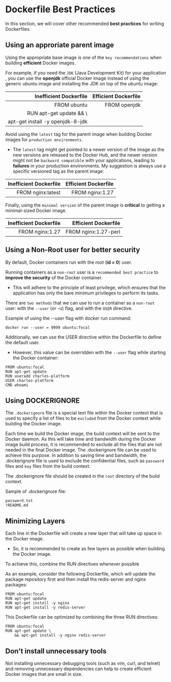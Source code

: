 # Dockerfile Best Practices

In this section, we will cover other recommended **best practices** for writing Dockerfiles.

## Using an approriate parent image
Using the appropriate base image is one of the `key recommendations` when building **efficient** Docker images.

For example, if you need the `JDK` (Java Development Kit) for your application , you can use the **openjdk** official Docker image instead of using the generic ubuntu image and installing the JDK on top of the ubuntu image:

| Inefficient Dockerfile                | Efficient Dockerfile |
| -------------------------------------:| --------------------:|
| FROM ubuntu                           | FROM openjdk         |
| RUN apt-get update && \               |                      |
|     apt-get install -y openjdk-8-jdk  |                      |

Avoid using the `latest` tag for the parent image when building Docker images for `production environments`. 
- The `latest` tag might get pointed to a newer version of the image as the new versions are released to the Docker Hub, and the newer version might not be ``backward compatible`` with your applications, leading to **failures** in your production environments. My suggestion is always use a specific versioned tag as the parent image:

| Inefficient Dockerfile                | Efficient Dockerfile |
| -------------------------------------:| --------------------:|
| FROM nginx:latest                     | FROM nginx:1.27      | 

Finally, using the `minimal version` of the parent image is **critical** to getting a minimal-sized Docker image.

| Inefficient Dockerfile                | Efficient Dockerfile |
| -------------------------------------:| --------------------:|
| FROM nginx:1.27                       | FROM nginx:1.27-perl | 

## Using a Non-Root user for better security
By default, Docker containers run with the root (**id = 0**) user. 

Running containers as a `non-root` user is a `recommended best practice` to **improve the security** of the Docker container.
- This will adhere to the principle of least privilege, which ensures that the application has only the bare minimum privileges to perform its tasks.

There are `two methods` that we can use to run a container as a `non-root`
user: with the `--user` (or -u) flag, and with the `USER` directive.

Example of using the --user flag with docker run command:

```
docker run --user = 9999 ubuntu:focal
```

Additionally, we can use the USER directive within the Dockerfile to define the
default user.
- However, this value can be overridden with the `--user` flag while starting the Docker container:
  
```
FROM ubuntu:focal
RUN apt-get update
RUN useradd charles-platform
USER charles-platform
CMD whoami
```

## Using DOCKERIGNORE
The `.dockerignore` file is a special text file within the Docker context that is used to specify a list of files to be `excluded` from the Docker context while building the Docker image.

Each time we build the Docker image, the build context will be sent to the Docker daemon. As this will take time and bandwidth during the Docker image build process, it is recommended to exclude all the files that are not needed in the final Docker image. The .dockerignore file can be used to achieve this purpose. In addition to saving time and bandwidth, the .dockerignore file is used to exclude the confidential files, such as `password` files and `key` files from the build context.

The .dockerignore file should be created in the `root` directory of the build
context.

Sample of .dockerignore file:

```
password.txt
!README.md
```

## Minimizing Layers
Each line in the Dockerfile will create a new layer that will take up space in
the Docker image.
- So, it is recommended to create as few layers as possible when building the Docker image.

To achieve this, combine the RUN directives whenever possible

As an example, consider the following Dockerfile, which will update the package
repository first and then install the redis-server and nginx packages:

```
FROM ubuntu:focal
RUN apt-get update
RUN apt-get install -y nginx
RUN apt-get install -y redis-server
```

This Dockerfile can be optimized by combining the three RUN directives:

```
FROM ubuntu:focal
RUN apt-get update \
    && apt-get install -y nginx redis-server
```

## Don't install unnecessary tools
Not installing unnecessary debugging tools (such as vim, curl, and telnet) and
removing unnecessary dependencies can help to create efficient Docker images that are small in size.